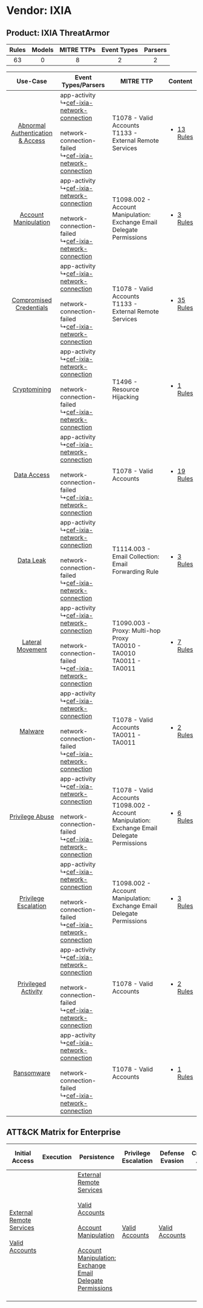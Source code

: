 Vendor: IXIA
============
Product: IXIA ThreatArmor
-------------------------
| Rules | Models | MITRE TTPs | Event Types | Parsers |
|:-----:|:------:|:----------:|:-----------:|:-------:|
|  63   |   0    |     8      |      2      |    2    |

|    Use-Case    | Event Types/Parsers    | MITRE TTP    | Content    |
|:----:| ---- | ---- | ---- |
| [Abnormal Authentication & Access](../../../UseCases/uc_abnormal_authentication_&_access.md) |  app-activity<br> ↳[cef-ixia-network-connection](Ps/pC_cefixianetworkconnection.md)<br><br> network-connection-failed<br> ↳[cef-ixia-network-connection](Ps/pC_cefixianetworkconnection.md)<br> | T1078 - Valid Accounts<br>T1133 - External Remote Services<br>    | [<ul><li>13 Rules</li></ul>](RM/r_m_ixia_ixia_threatarmor_Abnormal_Authentication_&_Access.md) |
|    [Account Manipulation](../../../UseCases/uc_account_manipulation.md)    |  app-activity<br> ↳[cef-ixia-network-connection](Ps/pC_cefixianetworkconnection.md)<br><br> network-connection-failed<br> ↳[cef-ixia-network-connection](Ps/pC_cefixianetworkconnection.md)<br> | T1098.002 - Account Manipulation: Exchange Email Delegate Permissions<br>    | [<ul><li>3 Rules</li></ul>](RM/r_m_ixia_ixia_threatarmor_Account_Manipulation.md)    |
|          [Compromised Credentials](../../../UseCases/uc_compromised_credentials.md)          |  app-activity<br> ↳[cef-ixia-network-connection](Ps/pC_cefixianetworkconnection.md)<br><br> network-connection-failed<br> ↳[cef-ixia-network-connection](Ps/pC_cefixianetworkconnection.md)<br> | T1078 - Valid Accounts<br>T1133 - External Remote Services<br>    | [<ul><li>35 Rules</li></ul>](RM/r_m_ixia_ixia_threatarmor_Compromised_Credentials.md)          |
|    [Cryptomining](../../../UseCases/uc_cryptomining.md)    |  app-activity<br> ↳[cef-ixia-network-connection](Ps/pC_cefixianetworkconnection.md)<br><br> network-connection-failed<br> ↳[cef-ixia-network-connection](Ps/pC_cefixianetworkconnection.md)<br> | T1496 - Resource Hijacking<br>    | [<ul><li>1 Rules</li></ul>](RM/r_m_ixia_ixia_threatarmor_Cryptomining.md)    |
|    [Data Access](../../../UseCases/uc_data_access.md)    |  app-activity<br> ↳[cef-ixia-network-connection](Ps/pC_cefixianetworkconnection.md)<br><br> network-connection-failed<br> ↳[cef-ixia-network-connection](Ps/pC_cefixianetworkconnection.md)<br> | T1078 - Valid Accounts<br>    | [<ul><li>19 Rules</li></ul>](RM/r_m_ixia_ixia_threatarmor_Data_Access.md)    |
|    [Data Leak](../../../UseCases/uc_data_leak.md)    |  app-activity<br> ↳[cef-ixia-network-connection](Ps/pC_cefixianetworkconnection.md)<br><br> network-connection-failed<br> ↳[cef-ixia-network-connection](Ps/pC_cefixianetworkconnection.md)<br> | T1114.003 - Email Collection: Email Forwarding Rule<br>    | [<ul><li>3 Rules</li></ul>](RM/r_m_ixia_ixia_threatarmor_Data_Leak.md)    |
|    [Lateral Movement](../../../UseCases/uc_lateral_movement.md)    |  app-activity<br> ↳[cef-ixia-network-connection](Ps/pC_cefixianetworkconnection.md)<br><br> network-connection-failed<br> ↳[cef-ixia-network-connection](Ps/pC_cefixianetworkconnection.md)<br> | T1090.003 - Proxy: Multi-hop Proxy<br>TA0010 - TA0010<br>TA0011 - TA0011<br>    | [<ul><li>7 Rules</li></ul>](RM/r_m_ixia_ixia_threatarmor_Lateral_Movement.md)    |
|    [Malware](../../../UseCases/uc_malware.md)    |  app-activity<br> ↳[cef-ixia-network-connection](Ps/pC_cefixianetworkconnection.md)<br><br> network-connection-failed<br> ↳[cef-ixia-network-connection](Ps/pC_cefixianetworkconnection.md)<br> | T1078 - Valid Accounts<br>TA0011 - TA0011<br>    | [<ul><li>2 Rules</li></ul>](RM/r_m_ixia_ixia_threatarmor_Malware.md)    |
|    [Privilege Abuse](../../../UseCases/uc_privilege_abuse.md)    |  app-activity<br> ↳[cef-ixia-network-connection](Ps/pC_cefixianetworkconnection.md)<br><br> network-connection-failed<br> ↳[cef-ixia-network-connection](Ps/pC_cefixianetworkconnection.md)<br> | T1078 - Valid Accounts<br>T1098.002 - Account Manipulation: Exchange Email Delegate Permissions<br> | [<ul><li>6 Rules</li></ul>](RM/r_m_ixia_ixia_threatarmor_Privilege_Abuse.md)    |
|    [Privilege Escalation](../../../UseCases/uc_privilege_escalation.md)    |  app-activity<br> ↳[cef-ixia-network-connection](Ps/pC_cefixianetworkconnection.md)<br><br> network-connection-failed<br> ↳[cef-ixia-network-connection](Ps/pC_cefixianetworkconnection.md)<br> | T1098.002 - Account Manipulation: Exchange Email Delegate Permissions<br>    | [<ul><li>3 Rules</li></ul>](RM/r_m_ixia_ixia_threatarmor_Privilege_Escalation.md)    |
|    [Privileged Activity](../../../UseCases/uc_privileged_activity.md)    |  app-activity<br> ↳[cef-ixia-network-connection](Ps/pC_cefixianetworkconnection.md)<br><br> network-connection-failed<br> ↳[cef-ixia-network-connection](Ps/pC_cefixianetworkconnection.md)<br> | T1078 - Valid Accounts<br>    | [<ul><li>2 Rules</li></ul>](RM/r_m_ixia_ixia_threatarmor_Privileged_Activity.md)    |
|    [Ransomware](../../../UseCases/uc_ransomware.md)    |  app-activity<br> ↳[cef-ixia-network-connection](Ps/pC_cefixianetworkconnection.md)<br><br> network-connection-failed<br> ↳[cef-ixia-network-connection](Ps/pC_cefixianetworkconnection.md)<br> | T1078 - Valid Accounts<br>    | [<ul><li>1 Rules</li></ul>](RM/r_m_ixia_ixia_threatarmor_Ransomware.md)    |

ATT&CK Matrix for Enterprise
----------------------------
| Initial Access                                                                                                                                   | Execution | Persistence                                                                                                                                                                                                                                                                                                                                 | Privilege Escalation                                                | Defense Evasion                                                     | Credential Access | Discovery | Lateral Movement | Collection                                                                                                                                                            | Command and Control                                                                                                                       | Exfiltration | Impact                                                                  |
| ------------------------------------------------------------------------------------------------------------------------------------------------ | --------- | ------------------------------------------------------------------------------------------------------------------------------------------------------------------------------------------------------------------------------------------------------------------------------------------------------------------------------------------- | ------------------------------------------------------------------- | ------------------------------------------------------------------- | ----------------- | --------- | ---------------- | --------------------------------------------------------------------------------------------------------------------------------------------------------------------- | ----------------------------------------------------------------------------------------------------------------------------------------- | ------------ | ----------------------------------------------------------------------- |
| [External Remote Services](https://attack.mitre.org/techniques/T1133)<br><br>[Valid Accounts](https://attack.mitre.org/techniques/T1078)<br><br> |           | [External Remote Services](https://attack.mitre.org/techniques/T1133)<br><br>[Valid Accounts](https://attack.mitre.org/techniques/T1078)<br><br>[Account Manipulation](https://attack.mitre.org/techniques/T1098)<br><br>[Account Manipulation: Exchange Email Delegate Permissions](https://attack.mitre.org/techniques/T1098/002)<br><br> | [Valid Accounts](https://attack.mitre.org/techniques/T1078)<br><br> | [Valid Accounts](https://attack.mitre.org/techniques/T1078)<br><br> |                   |           |                  | [Email Collection](https://attack.mitre.org/techniques/T1114)<br><br>[Email Collection: Email Forwarding Rule](https://attack.mitre.org/techniques/T1114/003)<br><br> | [Proxy: Multi-hop Proxy](https://attack.mitre.org/techniques/T1090/003)<br><br>[Proxy](https://attack.mitre.org/techniques/T1090)<br><br> |              | [Resource Hijacking](https://attack.mitre.org/techniques/T1496)<br><br> |